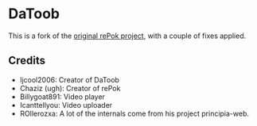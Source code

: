 # DaToob
This is a fork of the [original rePok project](https://github.com/chazizgrkb/repok), with a couple of fixes applied.

## Credits

* ljcool2006: Creator of DaToob
* Chaziz (ugh): Creator of rePok
* Billygoat891: Video player
* Icanttellyou: Video uploader
* ROllerozxa: A lot of the internals come from his project principia-web.
